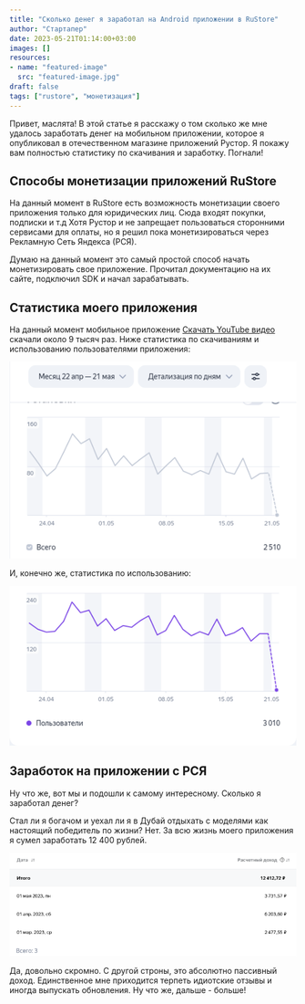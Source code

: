 ```yaml
---
title: "Сколько денег я заработал на Android приложении в RuStore"
author: "Cтартапер"
date: 2023-05-21T01:14:00+03:00
images: []
resources:
- name: "featured-image"
  src: "featured-image.jpg"
draft: false
tags: ["rustore", "монетизация"]
---
```


Привет, маслята! 
В этой статье я расскажу о том сколько же мне удалось заработать денег на  мобильном приложении, которое я опубликовал в отечественном магазине приложений Рустор. 
Я покажу вам полностью статистику по скачивания и заработку. Погнали!

## Способы монетизации приложений RuStore

На данный момент в RuStore есть возможность монетизации своего приложения только для юридических лиц. Сюда входят покупки, подписки и т.д
Хотя Рустор и не запрещает пользоваться сторонними сервисами для оплаты, но я решил пока монетизироваться через Рекламную Сеть Яндекса (РСЯ). 

Думаю на данный момент это самый простой способ начать монетизировать свое приложение.
Прочитал документацию на их сайте, подключил SDK и начал зарабатывать.

## Статистика моего приложения

На данный момент мобильное приложение [Скачать YouTube видео](https://apps.rustore.ru/app/ru.zhirnoov.youtubedownloader) скачали около 9 тысяч раз. 
Ниже статистика по скачиваниям и использованию пользователями приложения:

![](installs.png "За последний месяц мое приложение скачали более 2500 раз. Среднее значение 80 установок в день")

И, конечно же, статистика по использованию:

![](visitors.png "Средний онлайн - 120 пользователей в сутки")

## Заработок на приложении с РСЯ

Ну что же, вот мы и подошли к самому интересному. Сколько я заработал денег?

Стал ли я богачом и уехал ли я в Дубай отдыхать с моделями как настоящий победитель по жизни? Нет. За всю жизнь моего приложения я сумел заработать 12 400 рублей.

![](money.png "Заработок на рекламе Яндекса и MyTarget")

Да, довольно скромно. С другой строны, это абсолютно пассивный доход.
Единственное мне приходится терпеть идиотские отзывы и иногда выпускать обновления.
Ну что же, дальше - больше!